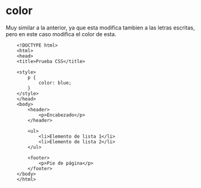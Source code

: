 # color
Muy similar a la anterior, ya que esta modifica tambien a las letras escritas, pero en este caso modifica el color de esta.

```
    <!DOCTYPE html>
    <html>
    <head>
    <title>Prueba CSS</title>

    <style>
        p {
            color: blue;
        }
    </style>
    </head>
    <body>
        <header>
            <p>Encabezado</p>
        </header>

        <ul>
            <li>Elemento de lista 1</li>
            <li>Elemento de lista 2</li>
        </ul>

        <footer>
            <p>Pie de página</p>
        </footer>
    </body>
    </html>
```